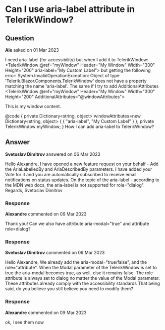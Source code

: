 # Can I use aria-label attribute in TelerikWindow?

## Question

**Ale** asked on 01 Mar 2023

I need aria-label (for accessibility) but when I add it to TelerikWindow: <TelerikWindow @ref="myWindow" Header="My Window" Width="300" Height="200" aria-label="My Custom Label"> but getting the following error: System.InvalidOperationException: Object of type 'Telerik.Blazor.Components.TelerikWindow' does not have a property matching the name 'aria-label'. The same if I try to add AdditionalAttributes <TelerikWindow @ref="myWindow" Header="My Window" Width="300" Height="200" AdditionalAttributes="@windowAttributes">
<Content>
<div class="window-content">
<p>This is my window content.</p>
</div>
</Content>
</TelerikWindow>

@code { private Dictionary<string, object> windowAttributes=new Dictionary<string, object> { { "aria-label", "My Custom Label" } }; private TelerikWindow myWindow;
} How I can add aria-label to TelerikWindow?

## Answer

**Svetoslav Dimitrov** answered on 06 Mar 2023

Hello Alexandre, I have opened a new feature request on your behalf - Add the AriaLabelledBy and AriaDescribedBy parameters. I have added your Vote for it and you are automatically subscribed to receive email notifications on status updates. On the topic of the aria-label - according to the MDN web docs, the aria-label is not supported for role="dialog". Regards, Svetoslav Dimitrov

### Response

**Alexandre** commented on 06 Mar 2023

Thank you! Can we also have attribute aria-modal="true" and attribute role=dialog?

### Response

**Svetoslav Dimitrov** commented on 09 Mar 2023

Hello Alexandre, We already add the aria-modal="true/false", and the role="attribute". When the Modal parameter of the TelerikWindow is set to true the aria-modal becomes true, as well, else it remains false. The role attribute is always set to dialog no matter the value of the Modal parameter. These attributes already comply with the accessibility standards That being said, do you believe you still believe you need to modify them?

### Response

**Alexandre** commented on 09 Mar 2023

ok, I see them now
